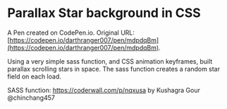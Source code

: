 # Parallax Star background in CSS

A Pen created on CodePen.io. Original URL: [https://codepen.io/darthranger007/pen/mdpdqBm](https://codepen.io/darthranger007/pen/mdpdqBm).

Using a very simple sass function, and CSS animation keyframes, built parallax scrolling stars in space. The sass function creates a random star field on each load.

SASS function:
https://coderwall.com/p/nqxusa
by Kushagra Gour @chinchang457
